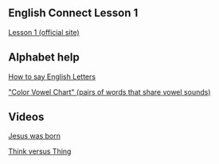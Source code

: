 ## English Connect Lesson 1 
<a href="https://rise.articulate.com/share/itxCd1fxmvi8vmPwszG1As-C3eOBBLSA#/lessons/stOm3vVUKm91WkU-Y1UlTDFoxZM1q4lK">Lesson 1 (official site)</a>


## Alphabet help 
<a href="https://youtu.be/MvNdsUJDphU?si=PpEx7NuE_kF0c32u&t=90">How to say English Letters</a>

<a href="https://americanenglish.state.gov/resources/color-vowel-chart">"Color Vowel Chart" (pairs of words that share vowel sounds)</a>



## Videos

<a href="https://www.churchofjesuschrist.org/study/manual/new-testament-stories-for-young-readers/24-jesus-was-born?lang=eng">Jesus was born</a>

<a href="https://www.youtube.com/watch?v=PtGQnPlK_Ac&t">Think versus Thing</a>
